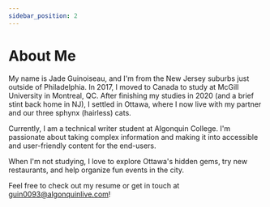 ```yaml
---
sidebar_position: 2
---
```


# About Me

My name is Jade Guinoiseau, and I'm from the New Jersey suburbs just outside of Philadelphia. In 2017, I moved to Canada to study at McGill University in Montreal, QC. After finishing my studies in 2020 (and a brief stint back home in NJ), I settled in Ottawa, where I now live with my partner and our three sphynx (hairless) cats. 

Currently, I am a technical writer student at Algonquin College. I'm passionate about taking complex information and making it into accessible and user-friendly content for the end-users.

When I'm not studying, I love to explore Ottawa's hidden gems, try new restaurants, and help organize fun events in the city. 

Feel free to check out my resume or get in touch at guin0093@algonquinlive.com!
